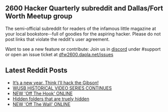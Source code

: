 ## 2600 Hacker Quarterly subreddit and Dallas/Fort Worth Meetup group
The semi-official subreddit for readers of the infamous little magazine at your local bookstore--full of goodies for the aspiring hacker. Please do not post links that violate the reddit's user agreement.

Want to see a new feature or contribute: 
Join us in [discord](https://dfw2600.dapla.net/chat) under #support or open an issue ticket at [dfw2600.dapla.net/issues](https://dfw2600.dapla.net/issues)

## Latest Reddit Posts
<!-- BLOG-POST-LIST:START -->
- [It’s a new year. Think I’ll hack the Gibson!](https://www.reddit.com/r/2600/comments/101vqge/its_a_new_year_think_ill_hack_the_gibson/)
- [WUSB HISTORICAL VIDEO SERIES CONTINUES](https://2600.com/content/wusb-historical-video-series-continues)
- [NEW 'Off The Hook' ONLINE](https://2600.com/hook/28-12-2022)
- [Hidden folders that are truely hidden](https://www.reddit.com/r/2600/comments/zx0p1c/hidden_folders_that_are_truely_hidden/)
- [NEW 'Off The Wall' ONLINE](https://2600.com/wall/27-12-2022)
<!-- BLOG-POST-LIST:END -->
